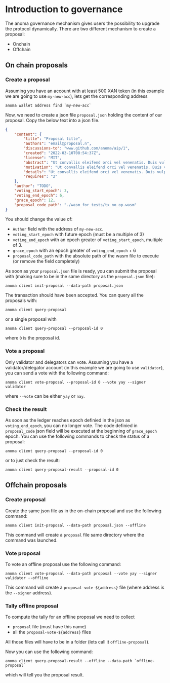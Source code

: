 # Introduction to governance

The anoma governance mechanism gives users the possibility to upgrade the protocol dynamically.
There are two different mechanism to create a proposal:

- Onchain
- Offchain

## On chain proposals

### Create a proposal

Assuming you have an account with at least 500 XAN token (in this example we are going to use `my-new-acc`), lets get the corresponding address

```shell
anoma wallet address find `my-new-acc`
```

Now, we need to create a json file `proposal.json` holding the content of our proposal. Copy the below text into a json file.

```json
{
    "content": {
        "title": "Proposal title",
        "authors": "email@proposal.n",
        "discussions-to": "www.github.com/anoma/aip/1",
        "created": "2022-03-10T08:54:37Z",
        "license": "MIT",
        "abstract": "Ut convallis eleifend orci vel venenatis. Duis vulputate metus in lacus sollicitudin vestibulum. Suspendisse vel velit ac est consectetur feugiat nec ac urna. Ut faucibus ex nec dictum fermentum. Morbi aliquet purus at sollicitudin ultrices. Quisque viverra varius cursus. Praesent sed mauris gravida, pharetra turpis non, gravida eros. Nullam sed ex justo. Ut at placerat ipsum, sit amet rhoncus libero. Sed blandit non purus non suscipit. Phasellus sed quam nec augue bibendum bibendum ut vitae urna. Sed odio diam, ornare nec sapien eget, congue viverra enim.",
        "motivation": "Ut convallis eleifend orci vel venenatis. Duis vulputate metus in lacus sollicitudin vestibulum. Suspendisse vel velit ac est consectetur feugiat nec ac urna. Ut faucibus ex nec dictum fermentum. Morbi aliquet purus at sollicitudin ultrices.",
        "details": "Ut convallis eleifend orci vel venenatis. Duis vulputate metus in lacus sollicitudin vestibulum. Suspendisse vel velit ac est consectetur feugiat nec ac urna. Ut faucibus ex nec dictum fermentum. Morbi aliquet purus at sollicitudin ultrices. Quisque viverra varius cursus. Praesent sed mauris gravida, pharetra turpis non, gravida eros.",
        "requires": "2"
    },
    "author": "TODO",
    "voting_start_epoch": 3,
    "voting_end_epoch": 6,
    "grace_epoch": 12,
    "proposal_code_path": "./wasm_for_tests/tx_no_op.wasm"
}
```

You should change the value of:

- `Author` field with the address of `my-new-acc`.
- `voting_start_epoch` with future epoch (must be a multiple of 3)
- `voting_end_epoch` with an epoch greater of `voting_start_epoch`, multiple of 3.
- `grace_epoch` with an epoch greater of `voting_end_epoch` + 6
- `proposal_code_path` with the absolute path of the wasm file to execute (or remove the field completely)

As soon as your `proposal.json` file is ready, you can submit the proposal with (making sure to be in the same directory as the `proposal.json` file):

```shell
anoma client init-proposal --data-path proposal.json 
```

The transaction should have been accepted. You can query all the proposals with:

```shell
anoma client query-proposal
```

or a single proposal with

```shell
anoma client query-proposal --proposal-id 0
```

where `0` is the proposal id.

### Vote a proposal

Only validator and delegators can vote. Assuming you have a validator/delegator account (in this example we are going to use `validator`), you can send a vote with the following command:

```shell
anoma client vote-proposal --proposal-id 0 --vote yay --signer validator
```

where `--vote` can be either `yay` or `nay`.

### Check the result

As soon as the ledger reaches epoch definied in the json as `voting_end_epoch`, you can no longer vote. The code definied in `proposal_code` json field will be executed at the beginning of `grace_epoch` epoch. You can use the following commands to check the status of a proposal:

```shell
anoma client query-proposal --proposal-id 0
```

or to just check the result:

```shell
anoma client query-proposal-result --proposal-id 0
```

## Offchain proposals

### Create proposal

Create the same json file as in the on-chain proposal and use the following command:

```shell
anoma client init-proposal --data-path proposal.json --offline
```

This command will create a `proposal` file same directory where the command was launched.

### Vote proposal

To vote an offline proposal use the following command:

```shell
anoma client vote-proposal --data-path proposal --vote yay --signer validator --offline
```

This command will create a `proposal-vote-${address}` file (where address is the `--signer` address).

### Tally offline proposal

To compute the tally for an offline proposal we need to collect

- `proposal` file (must have this name)
- all the `proposal-vote-${address}` files

All those files will have to be in a folder (lets call it `offline-proposal`).

Now you can use the following command:

```shell
anoma client query-proposal-result --offline --data-path `offline-proposal`
```

which will tell you the proposal result.
